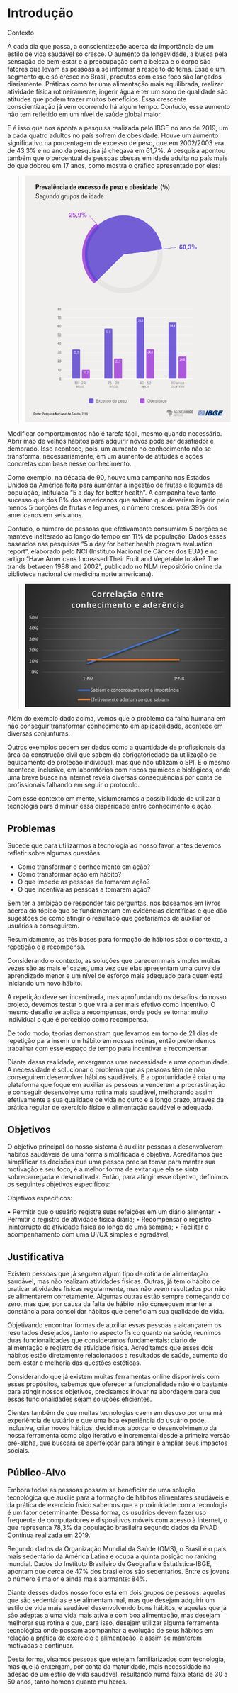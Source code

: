 # Introdução

Contexto

A cada dia que passa, a conscientização acerca da importância de um estilo de vida saudável só cresce. O aumento da longevidade, a busca pela sensação de bem-estar e a preocupação com a beleza e o corpo são fatores que levam as pessoas a se informar a respeito do tema. Esse é um segmento que só cresce no Brasil, produtos com esse foco são lançados diariamente. Práticas como ter uma alimentação mais equilibrada, realizar atividade física rotineiramente, ingerir água e ter um sono de qualidade são atitudes que podem trazer muitos benefícios. Essa crescente conscientização já vem ocorrendo há algum tempo. Contudo, esse aumento não tem refletido em um nível de saúde global maior.

E é isso que nos aponta a pesquisa realizada pelo IBGE no ano de 2019, um a cada quatro adultos no país sofrem de obesidade. Houve um aumento significativo na porcentagem de excesso de peso, que em 2002/2003 era de 43,3% e no ano da pesquisa já chegava em 61,7%. A pesquisa apontou também que o percentual de pessoas obesas em idade adulta no país mais do que dobrou em 17 anos, como mostra o gráfico apresentado por eles:

> ![image](https://github.com/ICEI-PUC-Minas-PMV-SInt/pmv-sint-2023-2-e3-proj-back-t1-nutripuc/blob/main/docs/img/1.IMAGEM.png?raw=true)

Modificar comportamentos não é tarefa fácil, mesmo quando necessário. Abrir mão de velhos hábitos para adquirir novos pode ser desafiador e demorado. Isso acontece, pois, um aumento no conhecimento não se transforma, necessariamente, em um aumento de atitudes e ações concretas com base nesse conhecimento.

Como exemplo, na década de 90, houve uma campanha nos Estados Unidos da América feita para aumentar a ingestão de frutas e legumes da população, intitulada “5 a day for better health”. A campanha teve tanto sucesso que dos 8% dos americanos que sabiam que deveriam ingerir pelo menos 5 porções de frutas e legumes, o número cresceu para 39% dos americanos em seis anos.

Contudo, o número de pessoas que efetivamente consumiam 5 porções se manteve inalterado ao longo do tempo em 11% da população. Dados esses baseados nas pesquisas “5 a day for better health program evaluation report”, elaborado pelo NCI (Instituto Nacional de Câncer dos EUA) e no artigo “Have Americans Increased Their Fruit and Vegetable Intake? The trands between 1988 and 2002”, publicado no NLM (repositório online da biblioteca nacional de medicina norte americana).

> ![image](https://github.com/ICEI-PUC-Minas-PMV-SInt/pmv-sint-2023-2-e3-proj-back-t1-nutripuc/blob/main/docs/img/2.IMAGEM.png?raw=true)

Além do exemplo dado acima, vemos que o problema da falha humana em não conseguir transformar conhecimento em aplicabilidade, acontece em diversas conjunturas.

Outros exemplos podem ser dados como a quantidade de profissionais da área da construção civil que sabem da obrigatoriedade da utilização de equipamento de proteção individual, mas que não utilizam o EPI. E o mesmo acontece, inclusive, em laboratórios com riscos químicos e biológicos, onde uma breve busca na internet revela diversas consequências por conta de profissionais falhando em seguir o protocolo.

Com esse contexto em mente, vislumbramos a possibilidade de utilizar a tecnologia para diminuir essa disparidade entre conhecimento e ação.

## Problemas

Sucede que para utilizarmos a tecnologia ao nosso favor, antes devemos refletir sobre algumas questões:

- Como transformar o conhecimento em ação?
- Como transformar ação em hábito?
- O que impede as pessoas de tomarem ação?
- O que incentiva as pessoas a tomarem ação?

Sem ter a ambição de responder tais perguntas, nos baseamos em livros acerca do tópico que se fundamentam em evidências científicas e que dão sugestões de como atingir o resultado que gostaríamos de auxiliar os usuários a conseguirem.

Resumidamente, as três bases para formação de hábitos são: o contexto, a repetição e a recompensa.

Considerando o contexto, as soluções que parecem mais simples muitas vezes são as mais eficazes, uma vez que elas apresentam uma curva de aprendizado menor e um nível de esforço mais adequado para quem está iniciando um novo hábito.

A repetição deve ser incentivada, mas aprofundando os desafios do nosso projeto, devemos testar o que virá a ser mais efetivo como incentivo. O mesmo desafio se aplica a recompensas, onde pode se tornar muito individual o que é percebido como recompensa.

De todo modo, teorias demonstram que levamos em torno de 21 dias de repetição para inserir um hábito em nossas rotinas, então pretendemos trabalhar com esse espaço de tempo para incentivar e recompensar.

Diante dessa realidade, enxergamos uma necessidade e uma oportunidade. A necessidade é solucionar o problema que as pessoas têm de não conseguirem desenvolver hábitos saudáveis. E a oportunidade é criar uma plataforma que foque em auxiliar as pessoas a vencerem a procrastinação e conseguir desenvolver uma rotina mais saudável, melhorando assim efetivamente a sua qualidade de vida no curto e a longo prazo, através da prática regular de exercício físico e alimentação saudável e adequada.

## Objetivos

O objetivo principal do nosso sistema é auxiliar pessoas a desenvolverem hábitos saudáveis de uma forma simplificada e objetiva. Acreditamos que simplificar as decisões que uma pessoa precisa tomar para manter sua motivação e seu foco, é a melhor forma de evitar que ela se sinta sobrecarregada e desmotivada. Então, para atingir esse objetivo, definimos os seguintes objetivos específicos:

Objetivos específicos:

• Permitir que o usuário registre suas refeições em um diário alimentar;
• Permitir o registro de atividade física diária;
• Recompensar o registro ininterrupto de atividade física ao longo de uma semana;
• Facilitar o acompanhamento com uma UI/UX simples e agradável;

## Justificativa

Existem pessoas que já seguem algum tipo de rotina de alimentação saudável, mas não realizam atividades físicas. Outras, já tem o hábito de praticar atividades físicas regularmente, mas não veem resultados por não se alimentarem corretamente. Algumas outras estão sempre começando do zero, mas que, por causa da falta de hábito, não conseguem manter a constância para consolidar hábitos que beneficiam sua qualidade de vida.

Objetivando encontrar formas de auxiliar essas pessoas a alcançarem os resultados desejados, tanto no aspecto físico quanto na saúde, reunimos duas funcionalidades que consideramos fundamentais: diário de alimentação e registro de atividade física. Acreditamos que esses dois hábitos estão diretamente relacionados a resultados de saúde, aumento do bem-estar e melhoria das questões estéticas.

Considerando que já existem muitas ferramentas online disponíveis com esses propósitos, sabemos que oferecer a funcionalidade não é o bastante para atingir nossos objetivos, precisamos inovar na abordagem para que essas funcionalidades sejam soluções eficientes.

Cientes também de que muitas tecnologias caem em desuso por uma má experiência de usuário e que uma boa experiência do usuário pode, inclusive, criar novos hábitos, decidimos abordar o desenvolvimento da nossa ferramenta como algo iterativo e incremental desde a primeira versão pré-alpha, que buscará se aperfeiçoar para atingir e ampliar seus impactos sociais.

## Público-Alvo

Embora todas as pessoas possam se beneficiar de uma solução tecnológica que auxilie para a formação de hábitos alimentares saudáveis e da prática de exercício físico sabemos que a proximidade com a tecnologia é um fator determinante. Dessa forma, os usuários devem fazer uso frequente de computadores e dispositivos móveis com acesso à Internet, o que representa 78,3% da população brasileira segundo dados da PNAD Contínua realizada em 2019.

Segundo dados da Organização Mundial da Saúde (OMS), o Brasil é o país mais sedentário da América Latina e ocupa a quinta posição no ranking mundial. Dados do Instituto Brasileiro de Geografia e Estatística-IBGE, apontam que cerca de 47% dos brasileiros são sedentários. Entre os jovens o número é maior e ainda mais alarmante: 84%.

Diante desses dados nosso foco está em dois grupos de pessoas: aquelas que são sedentárias e se alimentam mal, mas que desejam adquirir um estilo de vida mais saudável desenvolvendo bons hábitos, e aquelas que já são adeptas a uma vida mais ativa e com boa alimentação, mas desejam melhorar sua rotina e que, para isso, desejam utilizar alguma ferramenta tecnológica onde possam acompanhar a evolução de seus hábitos em relação a prática de exercício e alimentação, e assim se manterem motivadas a continuar.

Desta forma, visamos pessoas que estejam familiarizados com tecnologia, mas que já enxergam, por conta da maturidade, mais necessidade na adesão de um estilo de vida saudável, resultando numa faixa etária de 30 a 50 anos, tanto homens quanto mulheres.
